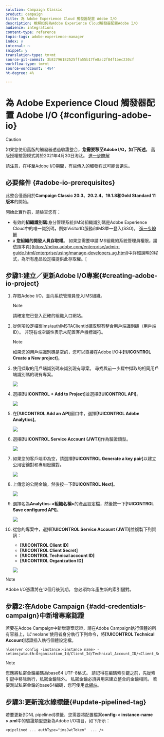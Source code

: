 ```yaml
---
solution: Campaign Classic
product: campaign
title: 為 Adobe Experience Cloud 觸發器配置 Adobe I/O
description: 瞭解如何為Adobe Experience Cloud觸發器配置Adobe I/O
audience: integrations
content-type: reference
topic-tags: adobe-experience-manager
index: y
internal: n
snippet: y
translation-type: tm+mt
source-git-commit: 3b82796182525ffa55b17fe8ac2f84f1bec230cf
workflow-type: tm+mt
source-wordcount: '484'
ht-degree: 4%

---
```



# 為 Adobe Experience Cloud 觸發器配置 Adobe I/O {#configuring-adobe-io}

>[!CAUTION]
>
>如果您使用舊版的觸發器透過驗證整合，**您需要移至Adobe I/O，如下所述**。 舊版授權驗證模式將於2021年4月30日淘汰。 [進一步瞭解](https://experienceleaguecommunities.adobe.com/t5/adobe-analytics-discussions/adobe-analytics-legacy-api-end-of-life-notice/td-p/385411)
>
>請注意，在移至Adobe I/O期間，有些傳入的觸發程式可能會遺失。

## 必要條件 {#adobe-io-prerequisites}

此整合僅適用於&#x200B;**Campaign Classic 20.3、20.2.4、19.1.8和Gold Standard 11版本**&#x200B;的開始。

開始此實作前，請檢查您有：

* 有效的&#x200B;**組織識別碼**:身分管理系統(IMS)組織識別碼是Adobe Experience Cloud中的唯一識別碼，例如VisitorID服務和IMS單一登入(SSO)。 [進一步瞭解](https://experienceleague.adobe.com/docs/core-services/interface/manage-users-and-products/organizations.html)
* a **您組織的開發人員存取權**。  如果您需要申請IMS組織的系統管理員權限，請依照本頁](https://helpx.adobe.com/enterprise/admin-guide.html/enterprise/using/manage-developers.ug.html)中詳細說明的程式，為所有產品設定檔提供此存取權。[

## 步驟1:建立／更新Adobe I/O專案{#creating-adobe-io-project}

1. 存取Adobe I/O，並向系統管理員登入IMS組織。

   >[!NOTE]
   >
   > 請確定您已登入正確的組織入口網站。

1. 從例項設定檔案ims/authIMSTAClientId擷取現有整合用戶端識別碼（用戶端ID）。 非現有或空屬性表示未配置客戶機標識符。

   >[!NOTE]
   >
   >如果您的用戶端識別碼是空的，您可以直接在Adobe I/O中&#x200B;**[!UICONTROL Create a New project]**。

1. 使用擷取的用戶端識別碼來識別現有專案。 尋找與前一步驟中擷取的相同用戶端識別碼的現有專案。

   ![](assets/do-not-localize/adobe_io_8.png)

1. 選擇&#x200B;**[!UICONTROL + Add to Project]**&#x200B;並選擇&#x200B;**[!UICONTROL API]**。

   ![](assets/do-not-localize/adobe_io_1.png)

1. 在&#x200B;**[!UICONTROL Add an API]**&#x200B;窗口中，選擇&#x200B;**[!UICONTROL Adobe Analytics]**。

   ![](assets/do-not-localize/adobe_io_2.png)

1. 選擇&#x200B;**[!UICONTROL Service Account (JWT)]**&#x200B;作為驗證類型。

   ![](assets/do-not-localize/adobe_io_3.png)

1. 如果您的客戶端ID為空，請選擇&#x200B;**[!UICONTROL Generate a key pair]**&#x200B;以建立公用密鑰對和專用密鑰對。

   ![](assets/do-not-localize/adobe_io_4.png)

1. 上傳您的公開金鑰，然後按一下&#x200B;**[!UICONTROL Next]**。

   ![](assets/do-not-localize/adobe_io_5.png)

1. 選擇名為&#x200B;**Analytics-&lt;組織名稱>**&#x200B;的產品設定檔，然後按一下&#x200B;**[!UICONTROL Save configured API]**。

   ![](assets/do-not-localize/adobe_io_6.png)

1. 從您的專案中，選擇&#x200B;**[!UICONTROL Service Account (JWT)]**&#x200B;並複製下列資訊：
   * **[!UICONTROL Client ID]**
   * **[!UICONTROL Client Secret]**
   * **[!UICONTROL Technical account ID]**
   * **[!UICONTROL Organization ID]**

   ![](assets/do-not-localize/adobe_io_7.png)

>[!NOTE]
>
>Adobe I/O憑證將在12個月後到期。 您必須每年產生新的索引鍵對。

## 步驟2:在Adobe Campaign {#add-credentials-campaign}中新增專案認證

若要在Adobe Campaign中新增專案認證，請在Adobe Campaign執行個體的所有容器上，以&#39;neolane&#39;使用者身分執行下列命令，將&#x200B;**[!UICONTROL Technical Account]**&#x200B;認證插入執行個體設定檔。

```
nlserver config -instance:<instance name> -setimsjwtauth:Organization_Id/Client_Id/Technical_Account_ID/<Client_Secret>/<Base64_encoded_Private_Key>
```

>[!NOTE]
>
>您應將私密金鑰編碼為base64 UTF-8格式。 請記得在編碼索引鍵之前，先從索引鍵中移除新行，私密金鑰除外。 私密金鑰必須與用來建立整合的金鑰相同。 若要測試私密金鑰的base64編碼，您可使用[此網站](https://www.base64encode.org/)。

## 步驟3:更新流水線標籤{#update-pipelined-tag}

若要更新[!DNL pipelined]標籤，您需要將配置檔案&#x200B;**config-&lt; instance-name >.xml**&#x200B;中的驗證類型更新為Adobe I/O項目，如下所示：

```
<pipelined ... authType="imsJwtToken"  ... />
```
